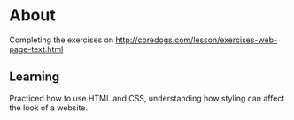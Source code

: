 # About
Completing the exercises on http://coredogs.com/lesson/exercises-web-page-text.html
## Learning
Practiced how to use HTML and CSS, understanding how styling can affect the look of a website.
